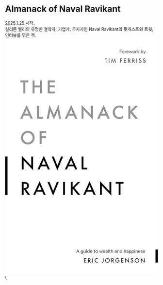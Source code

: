 # Almanack of Naval Ravikant

2025.1.25 시작.\
실리콘 벨리의 유명한 철학자, 기업가, 투자자인 Naval Ravikant의 팟캐스트와 트윗, 인터뷰를 엮은 책.![](../../.gitbook/assets/image.png)\
